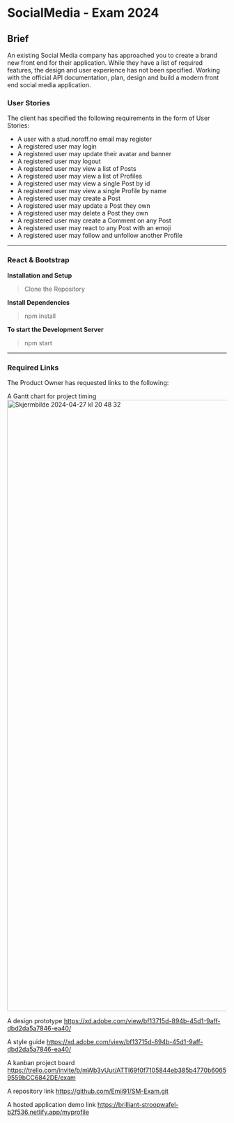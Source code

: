 # SocialMedia - Exam 2024

## Brief
An existing Social Media company has approached you to create a brand new front end for their application. While they have a list of required features, the design and user experience has not been specified. Working with the official API documentation, plan, design and build a modern front end social media application.

### User Stories
The client has specified the following requirements in the form of User Stories:

- A user with a stud.noroff.no email may register
- A registered user may login
- A registered user may update their avatar and banner
- A registered user may logout
- A registered user may view a list of Posts
- A registered user may view a list of Profiles
- A registered user may view a single Post by id
- A registered user may view a single Profile by name
- A registered user may create a Post
- A registered user may update a Post they own
- A registered user may delete a Post they own
- A registered user may create a Comment on any Post
- A registered user may react to any Post with an emoji
- A registered user may follow and unfollow another Profile

__________________________________________________________________________________

### React & Bootstrap

**Installation and Setup**
> Clone the Repository

**Install Dependencies**
> npm install

**To start the Development Server**
> npm start

__________________________________________________________________________________

### Required Links
The Product Owner has requested links to the following:

A Gantt chart for project timing
<img width="1402" alt="Skjermbilde 2024-04-27 kl  20 48 32" src="https://github.com/Emii91/SM-Exam/assets/69647535/9a9c314b-5b52-4fee-ab8e-7c7e7c29e0a3">

A design prototype
https://xd.adobe.com/view/bf13715d-894b-45d1-9aff-dbd2da5a7846-ea40/

A style guide
https://xd.adobe.com/view/bf13715d-894b-45d1-9aff-dbd2da5a7846-ea40/

A kanban project board
https://trello.com/invite/b/mWb3yUur/ATTI69f0f7105844eb385b4770b60659559bCC6842DE/exam

A repository link
https://github.com/Emii91/SM-Exam.git

A hosted application demo link
https://brilliant-stroopwafel-b2f536.netlify.app/myprofile
